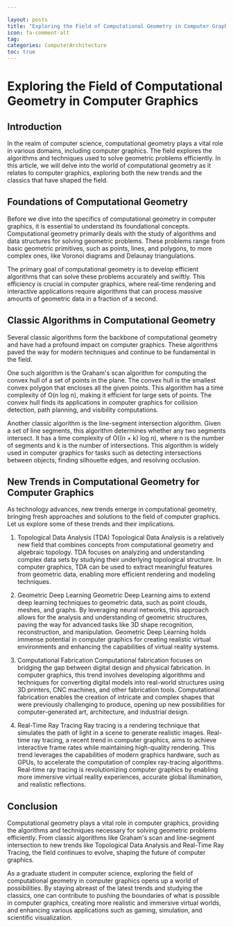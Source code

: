 ```yaml
---

layout: posts
title: "Exploring the Field of Computational Geometry in Computer Graphics"
icon: fa-comment-alt
tag:      
categories: ComputerArchitecture
toc: true
---
```




# Exploring the Field of Computational Geometry in Computer Graphics

## Introduction

In the realm of computer science, computational geometry plays a vital role in various domains, including computer graphics. The field explores the algorithms and techniques used to solve geometric problems efficiently. In this article, we will delve into the world of computational geometry as it relates to computer graphics, exploring both the new trends and the classics that have shaped the field.

## Foundations of Computational Geometry

Before we dive into the specifics of computational geometry in computer graphics, it is essential to understand its foundational concepts. Computational geometry primarily deals with the study of algorithms and data structures for solving geometric problems. These problems range from basic geometric primitives, such as points, lines, and polygons, to more complex ones, like Voronoi diagrams and Delaunay triangulations.

The primary goal of computational geometry is to develop efficient algorithms that can solve these problems accurately and swiftly. This efficiency is crucial in computer graphics, where real-time rendering and interactive applications require algorithms that can process massive amounts of geometric data in a fraction of a second.

## Classic Algorithms in Computational Geometry

Several classic algorithms form the backbone of computational geometry and have had a profound impact on computer graphics. These algorithms paved the way for modern techniques and continue to be fundamental in the field.

One such algorithm is the Graham's scan algorithm for computing the convex hull of a set of points in the plane. The convex hull is the smallest convex polygon that encloses all the given points. This algorithm has a time complexity of O(n log n), making it efficient for large sets of points. The convex hull finds its applications in computer graphics for collision detection, path planning, and visibility computations.

Another classic algorithm is the line-segment intersection algorithm. Given a set of line segments, this algorithm determines whether any two segments intersect. It has a time complexity of O((n + k) log n), where n is the number of segments and k is the number of intersections. This algorithm is widely used in computer graphics for tasks such as detecting intersections between objects, finding silhouette edges, and resolving occlusion.

## New Trends in Computational Geometry for Computer Graphics

As technology advances, new trends emerge in computational geometry, bringing fresh approaches and solutions to the field of computer graphics. Let us explore some of these trends and their implications.

1. Topological Data Analysis (TDA)
   Topological Data Analysis is a relatively new field that combines concepts from computational geometry and algebraic topology. TDA focuses on analyzing and understanding complex data sets by studying their underlying topological structure. In computer graphics, TDA can be used to extract meaningful features from geometric data, enabling more efficient rendering and modeling techniques.

2. Geometric Deep Learning
   Geometric Deep Learning aims to extend deep learning techniques to geometric data, such as point clouds, meshes, and graphs. By leveraging neural networks, this approach allows for the analysis and understanding of geometric structures, paving the way for advanced tasks like 3D shape recognition, reconstruction, and manipulation. Geometric Deep Learning holds immense potential in computer graphics for creating realistic virtual environments and enhancing the capabilities of virtual reality systems.

3. Computational Fabrication
   Computational fabrication focuses on bridging the gap between digital design and physical fabrication. In computer graphics, this trend involves developing algorithms and techniques for converting digital models into real-world structures using 3D printers, CNC machines, and other fabrication tools. Computational fabrication enables the creation of intricate and complex shapes that were previously challenging to produce, opening up new possibilities for computer-generated art, architecture, and industrial design.

4. Real-Time Ray Tracing
   Ray tracing is a rendering technique that simulates the path of light in a scene to generate realistic images. Real-time ray tracing, a recent trend in computer graphics, aims to achieve interactive frame rates while maintaining high-quality rendering. This trend leverages the capabilities of modern graphics hardware, such as GPUs, to accelerate the computation of complex ray-tracing algorithms. Real-time ray tracing is revolutionizing computer graphics by enabling more immersive virtual reality experiences, accurate global illumination, and realistic reflections.

## Conclusion

Computational geometry plays a vital role in computer graphics, providing the algorithms and techniques necessary for solving geometric problems efficiently. From classic algorithms like Graham's scan and line-segment intersection to new trends like Topological Data Analysis and Real-Time Ray Tracing, the field continues to evolve, shaping the future of computer graphics.

As a graduate student in computer science, exploring the field of computational geometry in computer graphics opens up a world of possibilities. By staying abreast of the latest trends and studying the classics, one can contribute to pushing the boundaries of what is possible in computer graphics, creating more realistic and immersive virtual worlds, and enhancing various applications such as gaming, simulation, and scientific visualization.